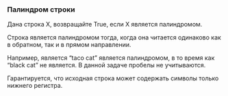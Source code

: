 ### Палиндром строки

Дана строка X, возвращайте True, если X является палиндромом.

Строка является палиндромом тогда, когда она читается одинаково как в обратном, так и в прямом направлении.

Например, является “taco cat” является палиндромом, в то время как “black cat” не является.
В данной задаче пробелы не учитываются.

Гарантируется, что исходная строка может содержать символы только нижнего регистра.